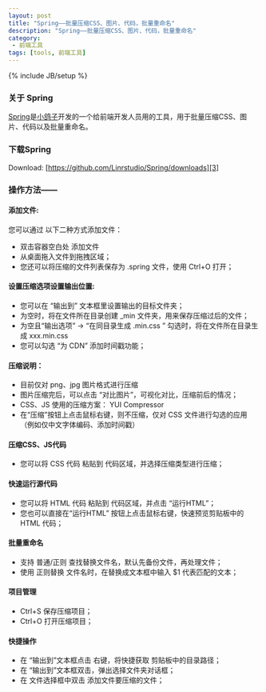 ```yaml
---
layout: post
title: "Spring——批量压缩CSS、图片、代码，批量重命名"
description: "Spring——批量压缩CSS、图片、代码，批量重命名"
category:
 - 前端工具
tags: [tools, 前端工具]
---
```

{% include JB/setup %}


### 关于 Spring

[Spring][1]是[小鸽子][2]开发的一个给前端开发人员用的工具，用于批量压缩CSS、图片、代码以及批量重命名。

### 下载Spring

Download: [https://github.com/Linrstudio/Spring/downloads][3]

### 操作方法——

#### 添加文件:

您可以通过 以下二种方式添加文件：

* 双击容器空白处 添加文件
* 从桌面拖入文件到拖拽区域；
* 您还可以将压缩的文件列表保存为 .spring 文件，使用 Ctrl+O 打开；

#### 设置压缩选项设置输出位置:

* 您可以在 “输出到” 文本框里设置输出的目标文件夹；
* 为空时，将在文件所在目录创建 _min 文件夹，用来保存压缩过后的文件；
* 为空且“输出选项” -> “在同目录生成 .min.css ” 勾选时，将在文件所在目录生成 xxx.min.css
* 您可以勾选 “为 CDN” 添加时间戳功能；

#### 压缩说明：

* 目前仅对 png、jpg 图片格式进行压缩
* 图片压缩完后，可以点击 “对比图片”，可视化对比，压缩前后的情况；
* CSS、JS 使用的压缩方案： YUI Compressor
* 在“压缩”按钮上点击鼠标右键，则不压缩，仅对 CSS 文件进行勾选的应用（例如仅中文字体编码、添加时间戳）

#### 压缩CSS、JS代码

* 您可以将 CSS 代码 粘贴到 代码区域，并选择压缩类型进行压缩；

#### 快速运行源代码

* 您可以将 HTML 代码 粘贴到 代码区域，并点击 “运行HTML”；
* 您也可以直接在“运行HTML” 按钮上点击鼠标右键，快速预览剪贴板中的 HTML 代码；

#### 批量重命名

* 支持 普通/正则 查找替换文件名，默认先备份文件，再处理文件；
* 使用 正则替换 文件名时，在替换成文本框中输入 $1 代表匹配的文本；

#### 项目管理

* Ctrl+S 保存压缩项目；
* Ctrl+O 打开压缩项目；

#### 快捷操作

* 在 “输出到”文本框点击 右键，将快捷获取 剪贴板中的目录路径；
* 在 “输出到”文本框双击，弹出选择文件夹对话框；
* 在 文件选择框中双击 添加文件要压缩的文件；

[1]: https://github.com/Linrstudio/Spring/
[2]: http://xiaogezi.cn/
[3]: https://github.com/Linrstudio/Spring/downloads